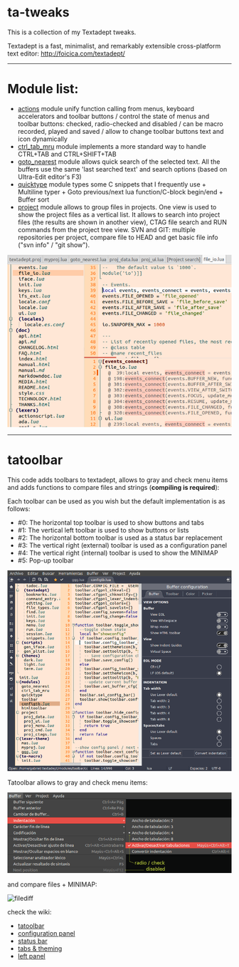 # ta-tweaks

This is a collection of my Textadept tweaks.

Textadept is a fast, minimalist, and remarkably extensible cross-platform text editor: http://foicica.com/textadept/

***

# Module list:

* [actions](https://github.com/gabdub/ta-tweaks/wiki/actions) module unify function calling from menus, keyboard accelerators and toolbar buttons / control the state of menus and toolbar buttons: checked, radio-checked and disabled / can be macro recorded, played and saved / allow to change toolbar buttons text and icon dynamically
* [ctrl_tab_mru](https://github.com/gabdub/ta-tweaks/wiki/ctrl_tab_mru-module) module implements a more standard way to handle CTRL+TAB and CTRL+SHIFT+TAB
* [goto_nearest](https://github.com/gabdub/ta-tweaks/wiki/goto_nearest-module) module allows quick search of the selected text. All the buffers use the same 'last searched text' and search options (based on Ultra-Edit editor's F3)
* [quicktype](https://github.com/gabdub/ta-tweaks/wiki/quicktype-module) module types some C snippets that I frequently use + Multiline typer + Goto previous/next lua function/C-block begin/end + Buffer sort
* [project](https://github.com/gabdub/ta-tweaks/wiki/project-module) module allows to group files in projects. One view is used to show the project files as a vertical list. It allows to search into project files (the results are shown in another view),
  CTAG file search and RUN commands from the project tree view. SVN and GIT: multiple repositories per project, compare file to HEAD and get basic file info ("svn info" / "git show").

![file search](https://github.com/gabdub/ta-tweaks/blob/master/screencapt/ta_search.png "Search text in Project files")

***

# tatoolbar
This code adds toolbars to textadept, allows to gray and check menu items and adds functions to
compare files and strings (__compiling is required__):

Each toolbar can be used as you wish but the default implementation is as follows:
* #0: The horizontal top toolbar is used to show buttons and tabs
* #1: The vertical left toolbar is used to show buttons or lists
* #2: The horizontal bottom toolbar is used as a status bar replacement
* #3: The vertical right (external) toolbar is used as a configuration panel
* #4: The vertical right (internal) toolbar is used to show the MINIMAP
* #5: Pop-up toolbar

![4 toolbars in action](https://github.com/gabdub/ta-tweaks/blob/master/screencapt/tab-win12.png "4 toolbars in action")

Tatoolbar allows to gray and check menu items:

![Menu changes](https://github.com/gabdub/ta-tweaks/blob/master/screencapt/ttbmenu.png "Menu changes")

and compare files + MINIMAP:

![filediff](https://github.com/gabdub/ta-tweaks/wiki/img/filediff.png "File diff")

check the wiki:
* [tatoolbar](https://github.com/gabdub/ta-tweaks/wiki/tatoolbar)
* [configuration panel](https://github.com/gabdub/ta-tweaks/wiki/tatoolbar---configuration-panel)
* [status bar](https://github.com/gabdub/ta-tweaks/wiki/tatoolbar---status-bar)
* [tabs & theming](https://github.com/gabdub/ta-tweaks/wiki/tatoolbar---tabs-&-theming)
* [left panel](https://github.com/gabdub/ta-tweaks/wiki/tatoolbar---left-panel)
